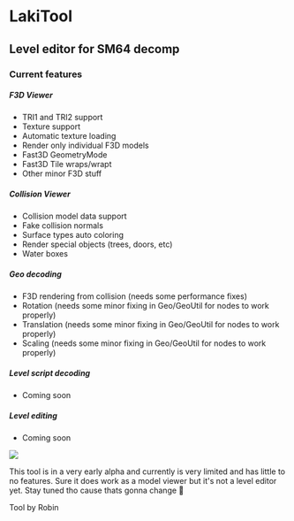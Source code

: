 # LakiTool
## Level editor for SM64 decomp

### Current features

##### F3D Viewer
- TRI1 and TRI2 support
- Texture support
- Automatic texture loading
- Render only individual F3D models
- Fast3D GeometryMode
- Fast3D Tile wraps/wrapt
- Other minor F3D stuff

##### Collision Viewer
- Collision model data support
- Fake collision normals
- Surface types auto coloring
- Render special objects (trees, doors, etc)
- Water boxes

##### Geo decoding
- F3D rendering from collision (needs some performance fixes)
- Rotation (needs some minor fixing in Geo/GeoUtil for nodes to work properly)
- Translation (needs some minor fixing in Geo/GeoUtil for nodes to work properly)
- Scaling (needs some minor fixing in Geo/GeoUtil for nodes to work properly)

##### Level script decoding
- Coming soon

##### Level editing
- Coming soon

![](https://i.imgur.com/iYc1qsI.png)

This tool is in a very early alpha and currently is very limited and has little to no features. Sure it does work as a model viewer but it's not a level editor yet. Stay tuned tho cause thats gonna change 👀

Tool by Robin
